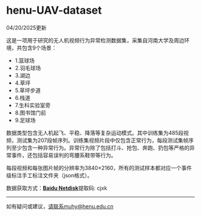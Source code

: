# henu-UAV-dataset
04/20/2025更新  

这是一项用于研究的无人机视频行为异常检测数据集，采集自河南大学及周边环境，共包含9个场景：  
* 1.篮球场  
* 2.羽毛球场  
* 3.湖边  
* 4.草坪  
* 5.草坪步道  
* 6.栈道  
* 7.生科实验室旁  
* 8.图书馆门前  
* 9.足球场
  
数据类型包含无人机起飞、平稳、降落等复杂运动模式。其中训练集为485段视频，测试集为207段帧序列。训练集视频片段中仅包含正常行为，每段测试集帧序列至少包含一种异常行为。异常行为除了包括打斗、抢包、奔跑、扔包等严格的异常事件，还包括容易误判的弯腰系鞋带等行为。  

每段视频和每张图片帧的分辨率为3840×2160，所有的测试样本都对应一个事件级标注手工标注文件夹（json格式）。

数据获取方式：[**Baidu Netdisk**](https://pan.baidu.com/s/1s5SdfE7SKp8YeVLgiFTNsQ)提取码: cjxk 

---
如有疑问或建议，请联系muhy@henu.edu.cn
